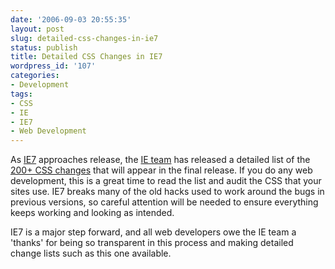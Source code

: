 ```yaml
---
date: '2006-09-03 20:55:35'
layout: post
slug: detailed-css-changes-in-ie7
status: publish
title: Detailed CSS Changes in IE7
wordpress_id: '107'
categories:
- Development
tags:
- CSS
- IE
- IE7
- Web Development
---
```




As [IE7](http://www.microsoft.com/windows/ie/ie7/about/default.mspx) approaches release, the [IE team](http://blogs.msdn.com/ie/default.aspx) has released a detailed list of the [200+ CSS changes](http://blogs.msdn.com/ie/archive/2006/08/22/712830.aspx) that will appear in the final release. If you do any web development, this is a great time to read the list and audit the CSS that your sites use. IE7 breaks many of the old hacks used to work around the bugs in previous versions, so careful attention will be needed to ensure everything keeps working and looking as intended.

IE7 is a major step forward, and all web developers owe the IE team a 'thanks' for being so transparent in this process and making detailed change lists such as this one available.

 
